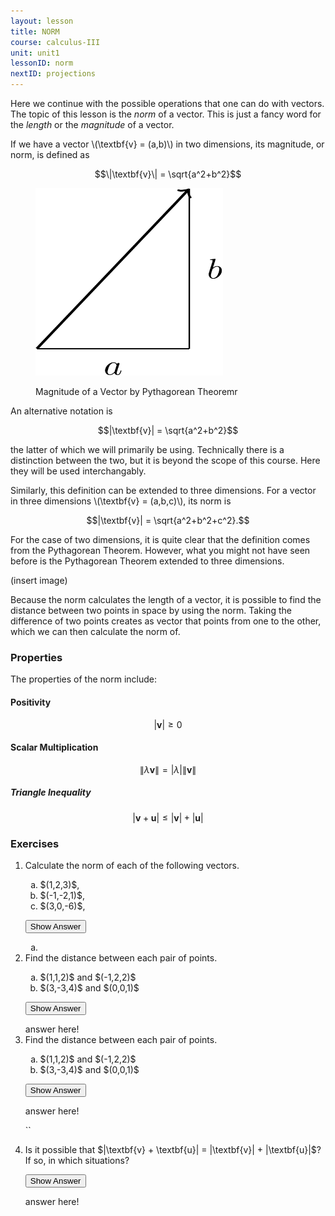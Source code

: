 ```yaml
---
layout: lesson
title: NORM
course: calculus-III
unit: unit1
lessonID: norm
nextID: projections
---
```


Here we continue with the possible operations that one can do with vectors. The topic of this lesson is the *norm* of a vector. This is just a fancy word for the *length* or the *magnitude* of a vector. 

If we have a vector \\(\textbf{v} = (a,b)\\) in two dimensions, its magnitude, or norm, is defined as 

$$\|\textbf{v}\| = \sqrt{a^2+b^2}$$

<figure class="center">
<p><img src="vectorComps.svg" alt="Three Dimensional Coordinates" style="width:300px;height:300px;"> </p>
<figcaption class="center">Magnitude of a Vector by Pythagorean Theoremr</figcaption> </figure>

An alternative notation is 

$$|\textbf{v}| = \sqrt{a^2+b^2}$$

the latter of which we will primarily be using. Technically there is a distinction between the two, but it is beyond the scope of this course. Here they will be used interchangably. 

Similarly, this definition can be extended to three dimensions. For a vector in three dimensions \\(\textbf{v} = (a,b,c)\\), its norm is 

$$|\textbf{v}| = \sqrt{a^2+b^2+c^2}.$$

For the case of two dimensions, it is quite clear that the definition comes from the Pythagorean Theorem. However, what you might not have seen before is the Pythagorean Theorem extended to three dimensions. 

(insert image)

Because the norm calculates the length of a vector, it is possible to find the distance between two points in space by using the norm. Taking the difference of two points creates as vector that points from one to the other, which we can then calculate the norm of. 

### Properties
The properties of the norm include:

#### Positivity
$$|\textbf{v}| \geq 0$$

#### Scalar Multiplication
$$\|\lambda\textbf{v}\| = |\lambda|\|\textbf{v}\| $$

##### Triangle Inequality
$$|\textbf{v} + \textbf{u}| \leq |\textbf{v}| + |\textbf{u}|$$



### Exercises

<ol>
<li> <div> Calculate the norm of each of the following vectors.
<ol type = "a">
<li> $(1,2,3)$,  </li>
<li> $(-1,-2,1)$,  </li>
<li> $(3,0,-6)$,  </li>
</ol>
</div>

<button onclick="myFunction('answer1')" class="answerButton">Show Answer</button>
<div  id="answer1" class="answer">
<ol type = "a">
<li> </li>
</ol>
</div> </li>



<li> <div> Find the distance between each pair of points. 
<ol type = "a">
<li> $(1,1,2)$ and $(-1,2,2)$ </li>
<li> $(3,-3,4)$ and $(0,0,1)$ </li>
</ol>
</div>

<button onclick="myFunction('answer2')" class="answerButton">Show Answer</button>
<div  id="answer2" class="answer">
answer here!
</div> </li>



<li> <div> Find the distance between each pair of points. 
<ol type = "a">
<li> $(1,1,2)$ and $(-1,2,2)$ </li>
<li> $(3,-3,4)$ and $(0,0,1)$ </li>
</ol>
</div>

<button onclick="myFunction('answer2')" class="answerButton">Show Answer</button>
<div  id="answer2" class="answer">
answer here!
</div> </li>

``
<li> <div> Is it possible that $|\textbf{v} + \textbf{u}| = |\textbf{v}| + |\textbf{u}|$? If so, in which situations?
</div>

<button onclick="myFunction('answer2')" class="answerButton">Show Answer</button>
<div  id="answer2" class="answer">
answer here!
</div> </li>


</ol>
